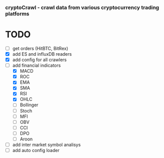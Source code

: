 ### cryptoCrawl - crawl data from various cryptocurrency trading platforms

# TODO
 - [ ] get orders (HitBTC, BitRex)
 - [X] add ES and influxDB readers
 - [X] add config for all crawlers
 - [ ] add financial indicators
    + [X] MACD
    + [X] ROC
    + [X] EMA
    + [X] SMA
    + [X] RSI
    + [X] OHLC
    + [ ] Bollinger
    + [ ] Stoch
    + [ ] MFI
    + [ ] OBV
    + [ ] CCI
    + [ ] DPO
    + [ ] Aroon
 - [ ] add inter market symbol analisys
 - [ ] add auto config loader